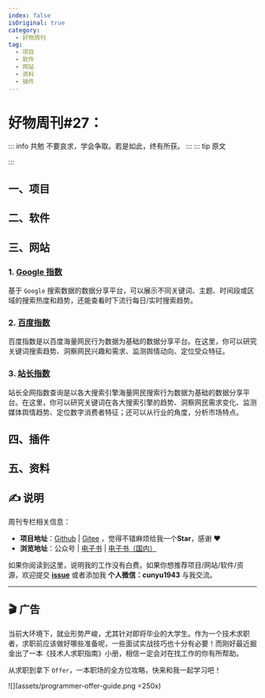 ```yaml
---
index: false
isOriginal: true
category:
  - 好物周刊
tag:
  - 项目
  - 软件
  - 网站
  - 资料
  - 插件
---
```


# 好物周刊#27：

::: info 共勉
不要哀求，学会争取。若是如此，终有所获。
:::
::: tip 原文

:::

## 一、项目

## 二、软件

## 三、网站

### 1. [Google 指数](https://trends.google.com/trends/)

基于 `Google` 搜索数据的数据分享平台，可以展示不同关键词、主题、时间段或区域的搜索热度和趋势，还能查看时下流行每日/实时搜索趋势。

### 2. [百度指数](https://index.baidu.com/v2/index.html#/)

百度指数是以百度海量网民行为数据为基础的数据分享平台。在这里，你可以研究关键词搜索趋势、洞察网民兴趣和需求、监测舆情动向、定位受众特征。

### 3. [站长指数](https://index.chinaz.com/)

站长全网指数查询是以各大搜索引擎海量网民搜索行为数据为基础的数据分享平台。在这里，你可以研究关键词在各大搜索引擎的趋势、洞察网民需求变化、监测媒体舆情趋势、定位数字消费者特征；还可以从行业的角度，分析市场特点。

## 四、插件

## 五、资料

## ✍️ 说明

周刊专栏相关信息：

- **项目地址**：[Github](https://github.com/cunyu1943/JavaPark/) | [Gitee](https://gitee.com/cunyu1943/JavaPark/) ，觉得不错麻烦给我一个**Star**，感谢 ❤️
- **浏览地址**：公众号 | [电子书](https://cunyu1943.github.io/) | [电子书（国内）](https://cunyu1943.gitee.io/)

如果你阅读到这里，说明我的工作没有白费。如果你想推荐项目/网站/软件/资源，欢迎提交 **[issue](https://github.com/cunyu1943/JavaPark/issues)** 或者添加我 **个人微信：cunyu1943** 与我交流。

---

## 🎬️ 广告
当前大环境下，就业形势严峻，尤其针对即将毕业的大学生。作为一个技术求职者，求职前应该做好哪些准备呢，一些面试实战技巧也十分有必要！而刚好最近掘金出了一本《技术人求职指南》小册，相信一定会对在找工作的你有所帮助。

从求职到拿下 `Offer`，一本职场的全方位攻略，快来和我一起学习吧！

![](assets/programmer-offer-guide.png =250x)

<Share colorful />
